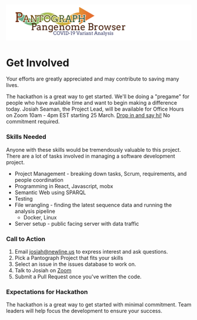 ![](img/pantograph.png)

# Get Involved
Your efforts are greatly appreciated and may contribute to saving many lives.

The hackathon is a great way to get started. We'll be doing a "pregame" for people who have available time and want to begin making a difference today.
Josiah Seaman, the Project Lead, will be available for Office Hours on Zoom 10am - 4pm EST starting 25 March.
[Drop in and say hi!](https://zoom.us/j/9703818860) No commitment required.  


### Skills Needed

Anyone with these skills would be tremendously valuable to this project. There are a lot of tasks involved in managing a software development project.

* Project Management - breaking down tasks, Scrum, requirements, and people coordination
* Programming in React, Javascript, mobx
* Semantic Web using SPARQL
* Testing
* File wrangling - finding the latest sequence data and running the analysis pipeline
    * Docker, Linux
* Server setup - public facing server with data traffic  


### Call to Action
1. Email josiah@newline.us to express interest and ask questions.
2. Pick a Pantograph Project that fits your skills
3. Select an issue in the issues database to work on. 
4. Talk to Josiah on [Zoom](https://zoom.us/j/9703818860)
5. Submit a Pull Request once you've written the code.

### Expectations for Hackathon

The hackathon is a great way to get started with minimal commitment. Team leaders will help focus the development to ensure your success.

